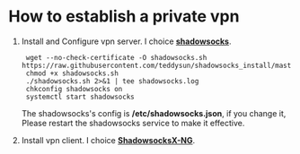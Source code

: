 # How to establish a private vpn

1. Install and Configure vpn server. I choice [**shadowsocks**](https://raw.githubusercontent.com/teddysun/shadowsocks_install/master/shadowsocks.sh).

		wget --no-check-certificate -O shadowsocks.sh https://raw.githubusercontent.com/teddysun/shadowsocks_install/master/shadowsocks.sh
		chmod +x shadowsocks.sh
		./shadowsocks.sh 2>&1 | tee shadowsocks.log
		chkconfig shadowsocks on
		systemctl start shadowsocks
		
	The shadowsocks's config is **/etc/shadowsocks.json**, if you change it, Please restart the shadowsocks service to make it effective.
	
2. Install vpn client. I choice [**ShadowsocksX-NG**](https://github.com/shadowsocks/ShadowsocksX-NG).